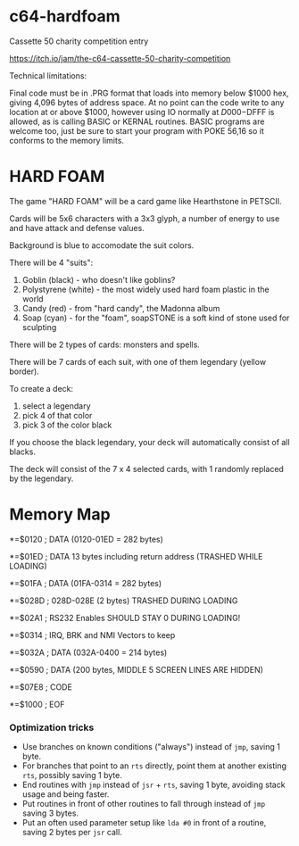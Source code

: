 # c64-hardfoam
Cassette 50 charity competition entry

https://itch.io/jam/the-c64-cassette-50-charity-competition

Technical limitations:

 Final code must be in .PRG format that loads into memory below $1000 hex, giving 4,096 bytes of address space.
 At no point can the code write to any location at or above $1000, however using IO normally at $D000-$DFFF is allowed, as is calling BASIC or KERNAL routines. BASIC programs are welcome too, just be sure to start your program with POKE 56,16 so it conforms to the memory limits.

# HARD FOAM

The game "HARD FOAM" will be a card game like Hearthstone in PETSCII.

Cards will be 5x6 characters with a 3x3 glyph, a number of energy to use and have attack and defense values.

Background is blue to accomodate the suit colors.

There will be 4 "suits":
1. Goblin (black) - who doesn't like goblins?
1. Polystyrene (white) - the most widely used hard foam plastic in the world
1. Candy (red) - from "hard candy", the Madonna album
1. Soap (cyan) - for the "foam", soapSTONE is a soft kind of stone used for sculpting

There will be 2 types of cards: monsters and spells.

There will be 7 cards of each suit, with one of them legendary (yellow border).

To create a deck:
1. select a legendary
1. pick 4 of that color
1. pick 3 of the color black

If you choose the black legendary, your deck will automatically consist of all blacks.

The deck will consist of the 7 x 4 selected cards, with 1 randomly replaced by the legendary.


# Memory Map

*=$0120     ; DATA (0120-01ED = 282 bytes)

*=$01ED     ; DATA 13 bytes including return address (TRASHED WHILE LOADING)

*=$01FA     ; DATA (01FA-0314 = 282 bytes)

*=$028D     ; 028D-028E (2 bytes) TRASHED DURING LOADING

*=$02A1     ; RS232 Enables SHOULD STAY 0 DURING LOADING!

*=$0314     ; IRQ, BRK and NMI Vectors to keep

*=$032A     ; DATA (032A-0400 = 214 bytes)

*=$0590     ; DATA (200 bytes, MIDDLE 5 SCREEN LINES ARE HIDDEN)

*=$07E8     ; CODE

*=$1000     ; EOF

### Optimization tricks

- Use branches on known conditions ("always") instead of `jmp`, saving 1 byte.
- For branches that point to an `rts` directly, point them at another existing `rts`, possibly saving 1 byte.
- End routines with `jmp` instead of `jsr` + `rts`, saving 1 byte, avoiding stack usage and being faster.
- Put routines in front of other routines to fall through instead of `jmp` saving 3 bytes.
- Put an often used parameter setup like `lda #0` in front of a routine, saving 2 bytes per `jsr` call.
